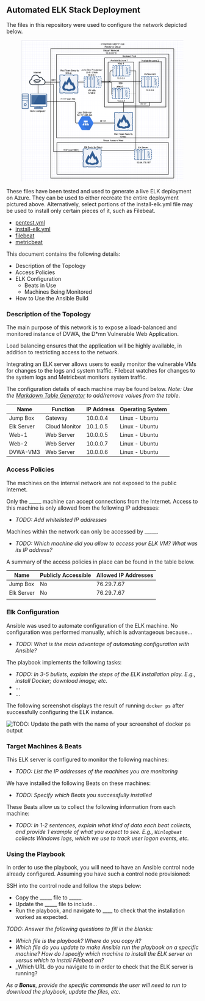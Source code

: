 ## Automated ELK Stack Deployment

The files in this repository were used to configure the network depicted below.

<figure><img src="/Diagrams/Azure%20Network%20Diagram.png"><figcaption></figcaption></figure>
  
These files have been tested and used to generate a live ELK deployment on Azure. They can be used to either recreate the entire deployment pictured above. Alternatively, select portions of the install-elk.yml file may be used to install only certain pieces of it, such as Filebeat.

  - [pentest.yml](https://github.com/jerboyd920/Azure-Project-1/blob/main/Ansible/pentest.yml)
  - [install-elk.yml](https://github.com/jerboyd920/Azure-Project-1/blob/main/Ansible/install-elk.yml)
  - [filebeat](https://github.com/jerboyd920/Azure-Project-1/blob/main/Ansible/filebeat-playbook.yml)
  - [metricbeat](https://github.com/jerboyd920/Azure-Project-1/blob/main/Ansible/metricbeat-playbook.yml)
  
This document contains the following details:
- Description of the Topology
- Access Policies
- ELK Configuration
  - Beats in Use
  - Machines Being Monitored
- How to Use the Ansible Build


### Description of the Topology

The main purpose of this network is to expose a load-balanced and monitored instance of DVWA, the D*mn Vulnerable Web Application.

Load balancing ensures that the application will be highly available, in addition to restricting access to the network. 


Integrating an ELK server allows users to easily monitor the vulnerable VMs for changes to the logs and system traffic.
Filebeat watches for changes to the system logs and Metricbeat monitors system traffic.


The configuration details of each machine may be found below.
_Note: Use the [Markdown Table Generator](http://www.tablesgenerator.com/markdown_tables) to add/remove values from the table_.

| Name      | Function     | IP Address | Operating System |
|-----------|--------------|------------|------------------|
| Jump Box  | Gateway      | 10.0.0.4   | Linux - Ubuntu   |
| Elk Server| Cloud Monitor| 10.1.0.5   | Linux - Ubuntu   |
| Web-1     | Web Server   | 10.0.0.5   | Linux - Ubuntu   |
| Web-2     | Web Server   | 10.0.0.7   | Linux - Ubuntu   |
| DVWA-VM3  | Web Server   | 10.0.0.6   | Linux - Ubuntu   |


### Access Policies

The machines on the internal network are not exposed to the public Internet. 

Only the _____ machine can accept connections from the Internet. Access to this machine is only allowed from the following IP addresses:
- _TODO: Add whitelisted IP addresses_

Machines within the network can only be accessed by _____.
- _TODO: Which machine did you allow to access your ELK VM? What was its IP address?_

A summary of the access policies in place can be found in the table below.

| Name      | Publicly Accessible | Allowed IP Addresses |
|-----------|---------------------|----------------------|
| Jump Box  |         No          |      76.29.7.67      |
| Elk Server|         No          | 76.29.7.67         
|          |                     |                      |



### Elk Configuration

Ansible was used to automate configuration of the ELK machine. No configuration was performed manually, which is advantageous because...
- _TODO: What is the main advantage of automating configuration with Ansible?_

The playbook implements the following tasks:
- _TODO: In 3-5 bullets, explain the steps of the ELK installation play. E.g., install Docker; download image; etc._
- ...
- ...

The following screenshot displays the result of running `docker ps` after successfully configuring the ELK instance.

![TODO: Update the path with the name of your screenshot of docker ps output](Images/docker_ps_output.png)

### Target Machines & Beats
This ELK server is configured to monitor the following machines:
- _TODO: List the IP addresses of the machines you are monitoring_

We have installed the following Beats on these machines:
- _TODO: Specify which Beats you successfully installed_

These Beats allow us to collect the following information from each machine:
- _TODO: In 1-2 sentences, explain what kind of data each beat collects, and provide 1 example of what you expect to see. E.g., `Winlogbeat` collects Windows logs, which we use to track user logon events, etc._

### Using the Playbook
In order to use the playbook, you will need to have an Ansible control node already configured. Assuming you have such a control node provisioned: 

SSH into the control node and follow the steps below:
- Copy the _____ file to _____.
- Update the _____ file to include...
- Run the playbook, and navigate to ____ to check that the installation worked as expected.

_TODO: Answer the following questions to fill in the blanks:_
- _Which file is the playbook? Where do you copy it?_
- _Which file do you update to make Ansible run the playbook on a specific machine? How do I specify which machine to install the ELK server on versus which to install Filebeat on?_
- _Which URL do you navigate to in order to check that the ELK server is running?

_As a **Bonus**, provide the specific commands the user will need to run to download the playbook, update the files, etc._
